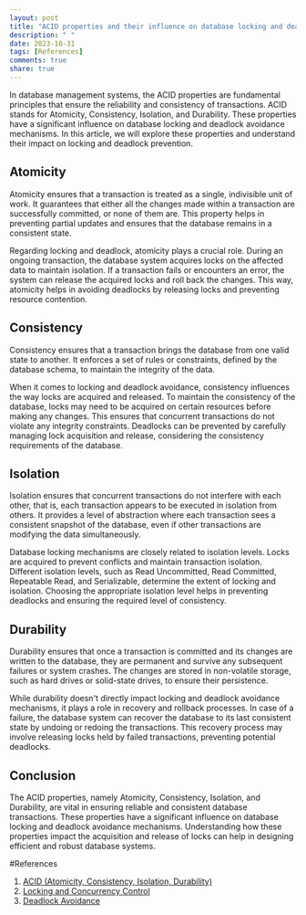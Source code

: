 ```yaml
---
layout: post
title: "ACID properties and their influence on database locking and deadlock avoidance mechanisms"
description: " "
date: 2023-10-31
tags: [References]
comments: true
share: true
---
```


In database management systems, the ACID properties are fundamental principles that ensure the reliability and consistency of transactions. ACID stands for Atomicity, Consistency, Isolation, and Durability. These properties have a significant influence on database locking and deadlock avoidance mechanisms. In this article, we will explore these properties and understand their impact on locking and deadlock prevention.

## Atomicity
Atomicity ensures that a transaction is treated as a single, indivisible unit of work. It guarantees that either all the changes made within a transaction are successfully committed, or none of them are. This property helps in preventing partial updates and ensures that the database remains in a consistent state. 

Regarding locking and deadlock, atomicity plays a crucial role. During an ongoing transaction, the database system acquires locks on the affected data to maintain isolation. If a transaction fails or encounters an error, the system can release the acquired locks and roll back the changes. This way, atomicity helps in avoiding deadlocks by releasing locks and preventing resource contention.

## Consistency
Consistency ensures that a transaction brings the database from one valid state to another. It enforces a set of rules or constraints, defined by the database schema, to maintain the integrity of the data. 

When it comes to locking and deadlock avoidance, consistency influences the way locks are acquired and released. To maintain the consistency of the database, locks may need to be acquired on certain resources before making any changes. This ensures that concurrent transactions do not violate any integrity constraints. Deadlocks can be prevented by carefully managing lock acquisition and release, considering the consistency requirements of the database.

## Isolation
Isolation ensures that concurrent transactions do not interfere with each other, that is, each transaction appears to be executed in isolation from others. It provides a level of abstraction where each transaction sees a consistent snapshot of the database, even if other transactions are modifying the data simultaneously.

Database locking mechanisms are closely related to isolation levels. Locks are acquired to prevent conflicts and maintain transaction isolation. Different isolation levels, such as Read Uncommitted, Read Committed, Repeatable Read, and Serializable, determine the extent of locking and isolation. Choosing the appropriate isolation level helps in preventing deadlocks and ensuring the required level of consistency.

## Durability
Durability ensures that once a transaction is committed and its changes are written to the database, they are permanent and survive any subsequent failures or system crashes. The changes are stored in non-volatile storage, such as hard drives or solid-state drives, to ensure their persistence.

While durability doesn't directly impact locking and deadlock avoidance mechanisms, it plays a role in recovery and rollback processes. In case of a failure, the database system can recover the database to its last consistent state by undoing or redoing the transactions. This recovery process may involve releasing locks held by failed transactions, preventing potential deadlocks.

## Conclusion
The ACID properties, namely Atomicity, Consistency, Isolation, and Durability, are vital in ensuring reliable and consistent database transactions. These properties have a significant influence on database locking and deadlock avoidance mechanisms. Understanding how these properties impact the acquisition and release of locks can help in designing efficient and robust database systems.

#References
1. [ACID (Atomicity, Consistency, Isolation, Durability)](https://en.wikipedia.org/wiki/ACID)
2. [Locking and Concurrency Control](https://databasetuning.com/locking-and-concurrency-control)
3. [Deadlock Avoidance](https://www.guru99.com/deadlock-avoidance.html)